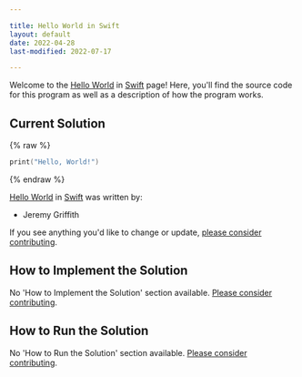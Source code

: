 ```yaml
---

title: Hello World in Swift
layout: default
date: 2022-04-28
last-modified: 2022-07-17

---
```


Welcome to the [Hello World](https://sampleprograms.io/projects/hello-world) in [Swift](https://sampleprograms.io/languages/swift) page! Here, you'll find the source code for this program as well as a description of how the program works.

## Current Solution

{% raw %}

```swift
print("Hello, World!")
```

{% endraw %}

[Hello World](https://sampleprograms.io/projects/hello-world) in [Swift](https://sampleprograms.io/languages/swift) was written by:

- Jeremy Griffith

If you see anything you'd like to change or update, [please consider contributing](https://github.com/TheRenegadeCoder/sample-programs).

## How to Implement the Solution

No 'How to Implement the Solution' section available. [Please consider contributing](https://github.com/TheRenegadeCoder/sample-programs-website).

## How to Run the Solution

No 'How to Run the Solution' section available. [Please consider contributing](https://github.com/TheRenegadeCoder/sample-programs-website).